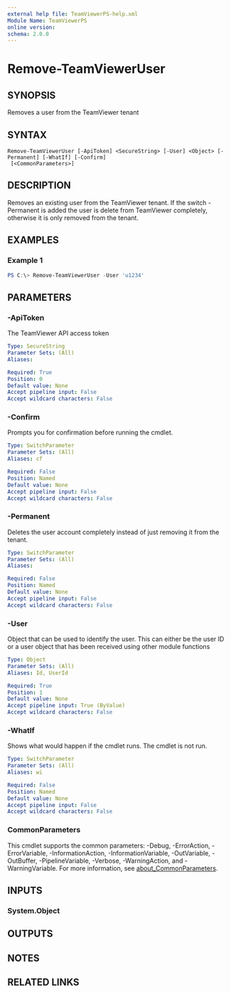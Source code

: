 ```yaml
---
external help file: TeamViewerPS-help.xml
Module Name: TeamViewerPS
online version:
schema: 2.0.0
---
```


# Remove-TeamViewerUser

## SYNOPSIS

Removes a user from the TeamViewer tenant

## SYNTAX

```
Remove-TeamViewerUser [-ApiToken] <SecureString> [-User] <Object> [-Permanent] [-WhatIf] [-Confirm]
 [<CommonParameters>]
```

## DESCRIPTION

Removes an existing user from the TeamViewer tenant.
If the switch -Permanent is added the user is delete from TeamViewer completely, otherwise it is only removed from the tenant.

## EXAMPLES

### Example 1

```powershell
PS C:\> Remove-TeamViewerUser -User 'u1234'
```


## PARAMETERS

### -ApiToken

The TeamViewer API access token

```yaml
Type: SecureString
Parameter Sets: (All)
Aliases:

Required: True
Position: 0
Default value: None
Accept pipeline input: False
Accept wildcard characters: False
```

### -Confirm

Prompts you for confirmation before running the cmdlet.

```yaml
Type: SwitchParameter
Parameter Sets: (All)
Aliases: cf

Required: False
Position: Named
Default value: None
Accept pipeline input: False
Accept wildcard characters: False
```

### -Permanent

Deletes the user account completely instead of just removing it from the tenant.

```yaml
Type: SwitchParameter
Parameter Sets: (All)
Aliases:

Required: False
Position: Named
Default value: None
Accept pipeline input: False
Accept wildcard characters: False
```

### -User

Object that can be used to identify the user.
This can either be the user ID or a user object that has been received using other module functions

```yaml
Type: Object
Parameter Sets: (All)
Aliases: Id, UserId

Required: True
Position: 1
Default value: None
Accept pipeline input: True (ByValue)
Accept wildcard characters: False
```

### -WhatIf

Shows what would happen if the cmdlet runs.
The cmdlet is not run.

```yaml
Type: SwitchParameter
Parameter Sets: (All)
Aliases: wi

Required: False
Position: Named
Default value: None
Accept pipeline input: False
Accept wildcard characters: False
```

### CommonParameters

This cmdlet supports the common parameters: -Debug, -ErrorAction, -ErrorVariable, -InformationAction, -InformationVariable, -OutVariable, -OutBuffer, -PipelineVariable, -Verbose, -WarningAction, and -WarningVariable. For more information, see [about_CommonParameters](http://go.microsoft.com/fwlink/?LinkID=113216).

## INPUTS

### System.Object

## OUTPUTS

## NOTES

## RELATED LINKS
